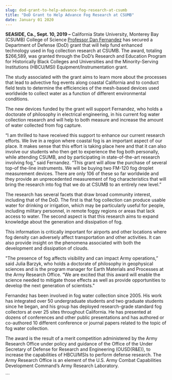 ```yaml
---
slug: dod-grant-to-help-advance-fog-research-at-csumb
title: "DoD Grant to Help Advance Fog Research at CSUMB"
date: January 01 2020
---
```


 
<p>
  <b>SEASIDE, Ca., Sept. 10, 2019 –</b> California State University, Monterey
  Bay (CSUMB) College of Science
  <a href="https://csumb.edu/directory/person/dfernandez"
    >Professor Dan Fernandez</a
  >
  has secured a Department of Defense (DoD) grant that will help fund enhanced
  technology used in fog collection research at CSUMB. The award, totaling
  $266,589, was granted through the DoD’s Research and Education Program for
  Historically Black Colleges and Universities and the Minority-Serving
  Institutions (HBCU/MSI) Equipment/Instrumentation grant.
</p>
<p>
  The study associated with the grant aims to learn more about the processes
  that lead to advective fog events along coastal California and to conduct
  field tests to determine the efficiencies of the mesh-based devices used
  worldwide to collect water as a function of different environmental
  conditions.
</p>
<p>
  The new devices funded by the grant will support Fernandez, who holds a
  doctorate of philosophy in electrical engineering, in his current fog water
  collection research and will help to both measure and increase the amount of
  water collected from fog capture.
</p>
<p>
  “I am thrilled to have received this support to enhance our current research
  efforts. We live in a region where coastal fog is an important aspect of our
  place. It makes sense that this effort is taking place here and that it can
  also involve our students who then get to experience the fog both personally,
  while attending CSUMB, and by participating in state-of-the-art research
  involving fog,” said Fernandez. “This grant will allow the purchase of several
  top-of the-line instruments. We will be buying two FM-120 fog droplet
  measurement devices. There are only 106 of these so far worldwide and they
  provide an unprecedented measurement of fog characteristics that will bring
  the research into fog that we do at CSUMB to an entirely new level.”
</p>
<p>
  The research has several facets that draw broad community interest, including
  that of the DoD. The first is that fog collection can produce usable water for
  drinking or irrigation, which may be particularly useful for people, including
  military personnel, in remote foggy regions or areas that lack access to
  water. The second aspect is that this research aims to expand knowledge about
  the generation and dissipation of fog.
</p>
<p>
  This information is critically important for airports and other locations
  where fog density can adversely affect transportation and other activities. It
  can also provide insight on the phenomena associated with both the development
  and dissipation of clouds.
</p>
<p>
  "The presence of fog affects visibility and can impact Army operations,” said
  Julia Barzyk, who holds a doctorate of philosophy in geophysical sciences and
  is the program manager for Earth Materials and Processes at the Army Research
  Office. “We are excited that this award will enable the science needed to
  mitigate those effects as well as provide opportunities to develop the next
  generation of scientists."
</p>
<p>
  Fernandez has been involved in fog water collection since 2005. His work has
  integrated over 50 undergraduate students and two graduate students since he
  began, and his group has deployed research-grade standard fog collectors at
  over 25 sites throughout California. He has presented at dozens of conferences
  and other public presentations and has authored or co-authored 10 different
  conference or journal papers related to the topic of fog water collection.
</p>
<p>
  The award is the result of a merit competition administered by the Army
  Research Office under policy and guidance of the Office of the Under Secretary
  of Defense for Research and Engineering (OUSD(R&amp;E)), to increase the
  capabilities of HBCU/MSIs to perform defense research. The Army Research
  Office is an element of the U.S. Army Combat Capabilities Development
  Command’s Army Research Laboratory.
</p>
```
